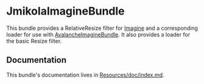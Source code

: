 # JmikolaImagineBundle

This bundle provides a RelativeResize filter for [Imagine][] and a corresponding
loader for use with [AvalancheImagineBundle][]. It also provides a loader for
the basic Resize filter.

## Documentation

This bundle's documentation lives in [Resources/doc/index.md][].

  [Imagine]: https://github.com/avalanche123/Imagine
  [AvalancheImagineBundle]: https://github.com/avalanche123/AvalancheImagineBundle
  [Resources/doc/index.md]: https://github.com/jmikola/JmikolaImagineBundle/blob/master/Resources/doc/index.md
